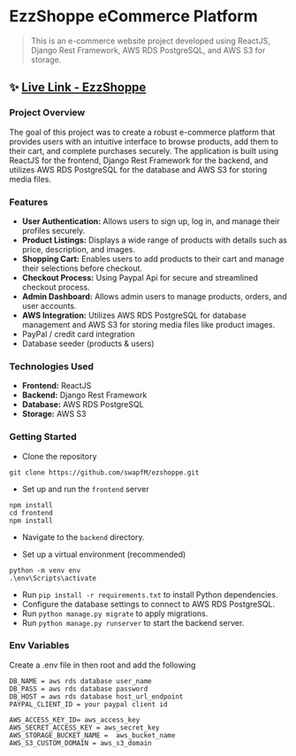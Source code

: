 # EzzShoppe eCommerce Platform

> This is an e-commerce website project developed using ReactJS, Django Rest Framework, AWS RDS PostgreSQL, and AWS S3 for storage.

## ✨ [Live Link - EzzShoppe](https://ezzshoppe-9e2a87ca9ef0.herokuapp.com/)

### Project Overview

The goal of this project was to create a robust e-commerce platform that provides users with an intuitive interface to browse products, add them to their cart, and complete purchases securely. The application is built using ReactJS for the frontend, Django Rest Framework for the backend, and utilizes AWS RDS PostgreSQL for the database and AWS S3 for storing media files.

### Features

- __User Authentication:__ Allows users to sign up, log in, and manage their profiles securely.
- __Product Listings:__  Displays a wide range of products with details such as price, description, and images.
- __Shopping Cart:__  Enables users to add products to their cart and manage their selections before checkout.
- __Checkout Process:__ Using Paypal Api for secure and streamlined checkout process.
- __Admin Dashboard:__ Allows admin users to manage products, orders, and user accounts.
- __AWS Integration:__ Utilizes AWS RDS PostgreSQL for database management and AWS S3 for storing media files like product images.
- PayPal / credit card integration
- Database seeder (products & users)

### Technologies Used

- __Frontend:__ ReactJS
- __Backend:__ Django Rest Framework
- __Database:__ AWS RDS PostgreSQL
- __Storage:__ AWS S3

### Getting Started

-  Clone the repository
```
git clone https://github.com/swapfM/ezshoppe.git
```
- Set up and run the `frontend` server
```
npm install
cd frontend
npm install
```
- Navigate to the `backend` directory.

- Set up a virtual environment (recommended)
```
python -m venv env
.\env\Scripts\activate
```
- Run `pip install -r requirements.txt` to install Python dependencies.
- Configure the database settings to connect to AWS RDS PostgreSQL.
- Run `python manage.py migrate` to apply migrations.
- Run `python manage.py runserver` to start the backend server.


### Env Variables

Create a .env file in then root and add the following

```
DB_NAME = aws rds database user_name
DB_PASS = aws rds database password
DB_HOST = aws rds database host_url_endpoint
PAYPAL_CLIENT_ID = your paypal client id

AWS_ACCESS_KEY_ID= aws_access_key
AWS_SECRET_ACCESS_KEY = aws_secret_key
AWS_STORAGE_BUCKET_NAME =  aws_bucket_name
AWS_S3_CUSTOM_DOMAIN = aws_s3_domain
```

